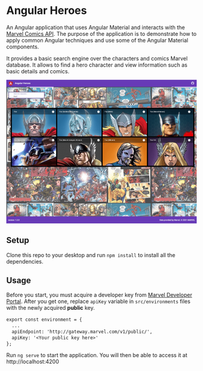 # Angular Heroes

An Angular application that uses Angular Material and interacts with the [Marvel Comics API](https://developer.marvel.com/documentation/getting_started). The purpose of the application is to demonstrate how to apply common Angular techniques and use some of the Angular Material components.

It provides a basic search engine over the characters and comics Marvel database. It allows to find a hero character and view information such as basic details and comics.

<img src="https://github.com/bampakoa/angular-heroes/blob/master/preview.png?raw=true" alt="Preview" />

## Setup

Clone this repo to your desktop and run `npm install` to install all the dependencies.

## Usage

Before you start, you must acquire a developer key from [Marvel Developer Portal](https://developer.marvel.com/). After you get one, 
replace `apiKey` variable in `src/environments` files with the newly acquired **public** key.

```
export const environment = {
  ...
  apiEndpoint: 'http://gateway.marvel.com/v1/public/',
  apiKey: '<Your public key here>'
};
```

Run `ng serve` to start the application. You will then be able to access it at http://localhost:4200
